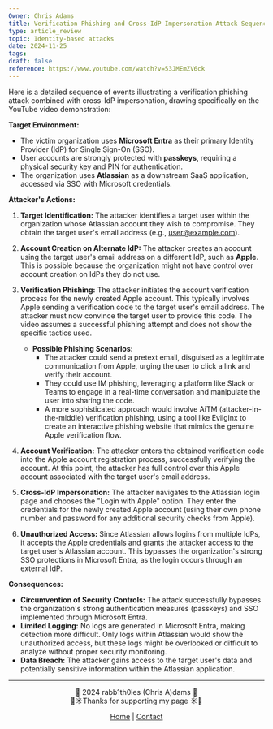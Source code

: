 ```yaml
---
Owner: Chris Adams
title: Verification Phishing and Cross-IdP Impersonation Attack Sequence
type: article_review
topic: Identity-based attacks
date: 2024-11-25
tags: 
draft: false
reference: https://www.youtube.com/watch?v=53JMEmZV6ck
---
```

Here is a detailed sequence of events illustrating a verification phishing attack combined with cross-IdP impersonation, drawing specifically on the YouTube video demonstration:

**Target Environment:**

- The victim organization uses **Microsoft Entra** as their primary Identity Provider (IdP) for Single Sign-On (SSO).
- User accounts are strongly protected with **passkeys**, requiring a physical security key and PIN for authentication.
- The organization uses **Atlassian** as a downstream SaaS application, accessed via SSO with Microsoft credentials.

**Attacker's Actions:**

1. **Target Identification:** The attacker identifies a target user within the organization whose Atlassian account they wish to compromise. They obtain the target user's email address (e.g., user@example.com).
    
2. **Account Creation on Alternate IdP:** The attacker creates an account using the target user's email address on a different IdP, such as **Apple**. This is possible because the organization might not have control over account creation on IdPs they do not use.
    
3. **Verification Phishing:** The attacker initiates the account verification process for the newly created Apple account. This typically involves Apple sending a verification code to the target user's email address. The attacker must now convince the target user to provide this code. The video assumes a successful phishing attempt and does not show the specific tactics used.
    
    - **Possible Phishing Scenarios:**
        - The attacker could send a pretext email, disguised as a legitimate communication from Apple, urging the user to click a link and verify their account.
        - They could use IM phishing, leveraging a platform like Slack or Teams to engage in a real-time conversation and manipulate the user into sharing the code.
        - A more sophisticated approach would involve AiTM (attacker-in-the-middle) verification phishing, using a tool like Evilginx to create an interactive phishing website that mimics the genuine Apple verification flow.
4. **Account Verification:** The attacker enters the obtained verification code into the Apple account registration process, successfully verifying the account. At this point, the attacker has full control over this Apple account associated with the target user's email address.
    
5. **Cross-IdP Impersonation:** The attacker navigates to the Atlassian login page and chooses the "Login with Apple" option. They enter the credentials for the newly created Apple account (using their own phone number and password for any additional security checks from Apple).
    
6. **Unauthorized Access:** Since Atlassian allows logins from multiple IdPs, it accepts the Apple credentials and grants the attacker access to the target user's Atlassian account. This bypasses the organization's strong SSO protections in Microsoft Entra, as the login occurs through an external IdP.


**Consequences:**

- **Circumvention of Security Controls:** The attack successfully bypasses the organization's strong authentication measures (passkeys) and SSO implemented through Microsoft Entra.
- **Limited Logging:** No logs are generated in Microsoft Entra, making detection more difficult. Only logs within Atlassian would show the unauthorized access, but these logs might be overlooked or difficult to analyze without proper security monitoring.
- **Data Breach:** The attacker gains access to the target user's data and potentially sensitive information within the Atlassian application.

---

<div style="text-align: center;">
	<div class="gradient-text">👾 2024 rabb1th0les (Chris A)dams 👾</div> 
	🌴☀Thanks for supporting my page ☀🌴
	<nav>
		<ul style="list-style: none; padding: 0;">
			<div style="text-align: center;">
				<li><a href="index.html">Home</a> | <a href="Contact.html">Contact</a></li>
			</div>
		</ul>
	</nav>	
</div>
